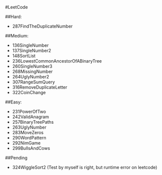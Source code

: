#LeetCode

##Hard:
- 287FindTheDuplicateNumber

##Medium:
- 136SingleNumber
- 137SingleNumber2
- 148SortList
- 236LowestCommonAncestorOfABinaryTree
- 260SingleNumber3
- 268MissingNumber
- 264UglyNumber2
- 307RangeSumQuery
- 316RemoveDuplicateLetter
- 322CoinChange

##Easy:
- 231PowerOfTwo
- 242ValidAnagram
- 257BinaryTreePaths
- 263UglyNumber
- 283MoveZeros
- 290WordPattern
- 292NimGame
- 299BullsAndCows

##Pending
- 324WiggleSort2 (Test by myself is right, but runtime error on leetcode)

